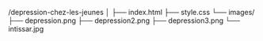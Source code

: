 /depression-chez-les-jeunes
│
├── index.html
├── style.css
└── images/
    ├── depression.png
    ├── depression2.png
    ├── depression3.png
    └── intissar.jpg
